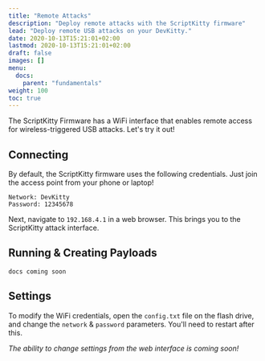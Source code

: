 ```yaml
---
title: "Remote Attacks"
description: "Deploy remote attacks with the ScriptKitty firmware"
lead: "Deploy remote USB attacks on your DevKitty."
date: 2020-10-13T15:21:01+02:00
lastmod: 2020-10-13T15:21:01+02:00
draft: false
images: []
menu:
  docs:
    parent: "fundamentals"
weight: 100
toc: true
---
```

<!-- 
<img src="/images/Wifi_Interface.png" title="WiFi Interface Image"/>

<br /><br /> -->

The ScriptKitty Firmware has a WiFi interface that enables remote access for wireless-triggered USB attacks. Let's try it out!

## Connecting
By default, the ScriptKitty firmware uses the following credentials.  Just join the access point from your phone or laptop!

```
Network: DevKitty
Password: 12345678
```
Next, navigate to `192.168.4.1` in a web browser.  This brings you to the ScriptKitty attack interface.

## Running & Creating Payloads
`docs coming soon`

## Settings
To modify the WiFi credentials, open the `config.txt` file on the flash drive, and change the `network` & `password` parameters.  You'll need to restart after this.

*The ability to change settings from the web interface is coming soon!*
